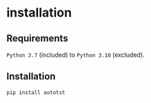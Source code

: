 # installation

## Requirements

`Python 3.7` (included) to `Python 3.10` (excluded).

## Installation

```bash
pip install autotst
```
